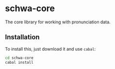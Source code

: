 
# schwa-core

The core library for working with pronunciation data.

## Installation

To install this, just download it and use `cabal`:

```bash
cd schwa-core
cabal install
```


